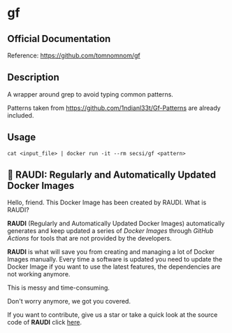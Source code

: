 # gf

## Official Documentation
Reference: https://github.com/tomnomnom/gf

## Description
A wrapper around grep to avoid typing common patterns.

Patterns taken from https://github.com/1ndianl33t/Gf-Patterns are already included.

## Usage

```
cat <input_file> | docker run -it --rm secsi/gf <pattern>
```

## 🐳 RAUDI: Regularly and Automatically Updated Docker Images

Hello, friend. This Docker Image has been created by RAUDI. What is RAUDI?

**RAUDI** (Regularly and Automatically Updated Docker Images) automatically generates and keep updated a series of *Docker Images* through *GitHub Actions* for tools that are not provided by the developers.

**RAUDI** is what will save you from creating and managing a lot of Docker Images manually. Every time a software is updated you need to update the Docker Image if you want to use the latest features, the dependencies are not working anymore. 

This is messy and time-consuming. 

Don't worry anymore, we got you covered.

If you want to contribute, give us a star or take a quick look at the source code of **RAUDI** click [here](https://github.com/cybersecsi/RAUDI).